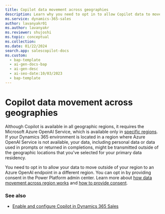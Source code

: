 ```yaml
---
title: Copilot data movement across geographies
description: Learn why you need to opt in to allow Copilot data to move outside of your default geography and how Azure OpenAI protects your data in transit.
ms.service: dynamics-365-sales
author: lavanyakr01
ms.author: lavanyakr
ms.reviewer: shujoshi
ms.topic: conceptual
ms.collection:
ms.date: 01/22/2024
search.app: salescopilot-docs
ms.custom:
  - bap-template
  - ai-gen-docs-bap
  - ai-gen-desc
  - ai-seo-date:10/03/2023
  - bap-template
---
```


# Copilot data movement across geographies

Although Copilot is available in all geographic regions, it requires the Microsoft Azure OpenAI Service, which is available only in [specific regions](/power-platform/admin/geographical-availability-copilot#how-data-movement-across-regions-works). If your Dynamics 365 environment is located in a region where Azure OpenAI Service is not available, your data, including personal data or data used in prompts or returned in completions, might be transmitted outside of the geographic locations that you've selected for your primary data residency.

You need to opt in to allow your data to move outside of your region to an Azure OpenAI endpoint in a different region. You can opt in by providing consent in the Power Platform admin center. Learn more about [how data movement across region works](/power-platform/admin/geographical-availability-copilot#how-data-movement-across-regions-works) and [how to provide consent](/power-platform/admin/geographical-availability-copilot#enable-data-movement-across-regions).



### See also

- [Enable and configure Copilot in Dynamics 365 Sales](enable-setup-copilot.md)
